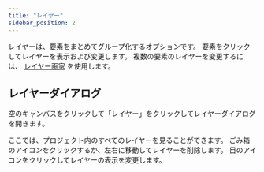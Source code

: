 ```yaml
---
title: "レイヤー"
sidebar_position: 2
---
```


レイヤーは、要素をまとめてグループ化するオプションです。 要素をクリックしてレイヤーを表示および変更します。 複数の要素のレイヤーを変更するには、 [レイヤー画家](tools/layer.md) を使用します。

## レイヤーダイアログ

空のキャンバスをクリックして「レイヤー」をクリックしてレイヤーダイアログを開きます。

ここでは、プロジェクト内のすべてのレイヤーを見ることができます。 ごみ箱のアイコンをクリックするか、左右に移動してレイヤーを削除します。 目のアイコンをクリックしてレイヤーの表示を変更します。
